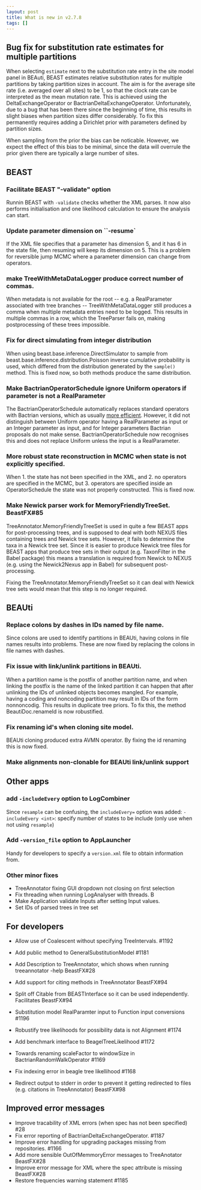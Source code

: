 ```yaml
---
layout: post
title: What is new in v2.7.8
tags: []
---
```



## Bug fix for substitution rate estimates for multiple partitions

When selecting `estimate` next to the substitution rate entry in the site model panel in BEAuti,
BEAST estimates relative substitution rates for multiple partitions by taking partition sizes in account.
The aim is for the average site rate (i.e. averaged over all sites) to be 1, so that the clock rate can be interpreted as the mean mutation rate.
This is achieved using the DeltaExchangeOperator or BactrianDeltaExchangeOperator.
Unfortunately, due to a bug that has been there since the beginning of time, this results in slight biases when partition sizes differ considerably.
To fix this permanently requires adding a Dirichlet prior with parameters defined by partition sizes.

When sampling from the prior the bias can be noticable.
However, we expect the effect of this bias to be minimal, since the data will overrule the prior given there are typically a large number of sites.


## BEAST

### Facilitate BEAST "-validate" option 
	
Runnin BEAST with `-validate` checks whether the XML parses. 
It now also performs initialisation and one likelihood calculation to ensure the analysis can start.

### Update parameter dimension on ``-resume`

If the XML file specifies that a parameter has dimension 5, and it has 6 in the state file, then resuming will keep its dimension on 5.
This is a problem for reversible jump MCMC where a parameter dimension can change from operators.

### make TreeWithMetaDataLogger produce correct number of commas. 

When metadata is not available for the root -- e.g. a RealParameter associated with tree branches -- TreeWithMetaDataLogger still produces a comma when multiple metadata entries need to be logged. This results in multiple commas in a row, which the TreeParser fails on, making postprocessing of these trees impossible.

### Fix for direct simulating from integer distribution

When using beast.base.inference.DirectSimulator to sample from beast.base.inference.distribution.Poisson inverse cumulative probability is used, which differed from the distribution generated by the `sample()` method.
This is fixed now, so both methods produce the same distribution.

### Make BactrianOperatorSchedule ignore Uniform operators if parameter is not a RealParameter

The BactrianOperatorSchedule automatically replaces standard operators with Bactrian versions, which as usually [more efficient](https://www.beast2.org/2021/04/26/bactrian-proposals.html).
However, it did not distinguish between Uniform operator having a RealParameter as input or an Integer parameter as input, and for Integer parameters Bactrian proposals do not make sense.
BactrianOperatorSchedule now recognises this and does not replace Uniform unless the input is a RealParameter.

### More robust state reconstruction in MCMC when state is not explicitly specified. 

When 1. the state has not been specified in the XML, and 2. no operators are specified in the MCMC, but 3. operators are specified inside an OperatorSchedule the state was not properly constructed. This is fixed now.

### Make Newick parser work for MemoryFriendlyTreeSet. BeastFX#85

TreeAnnotator.MemoryFriendlyTreeSet is used in quite a few BEAST apps for post-processing trees, and is supposed to deal with both NEXUS files containing trees and Newick tree sets. However, it fails to determine the taxa in a Newick tree set. Since it is easier to produce Newick tree files for BEAST apps that produce tree sets in their output (e.g. TaxonFilter in the Babel package) this means a translation is required from Newick to NEXUS (e.g. using the Newick2Nexus app in Babel) for subsequent post-processing.

Fixing the TreeAnnotator.MemoryFriendlyTreeSet so it can deal with Newick tree sets would mean that this step is no longer required.

## BEAUti

### Replace colons by dashes in IDs named by file name. 

Since colons are used to identify partitions in BEAUti, having colons in file names results into problems.
These are now fixed by replacing the colons in file names with dashes.


### Fix issue with link/unlink partitions in BEAUti.

When a partition name is the postfix of another partition name, and when linking the postfix is the name of the linked partition it can happen that after unlinking the IDs of unlinked objects becomes mangled. For example, having a coding and noncoding partition may result in IDs of the form nonnoncodig. This results in duplicate tree priors.
To fix this, the method BeautiDoc.renameId is now robustified.

### Fix renaming id's when cloning site model. 

BEAUti cloning produced extra AVMN operator. By fixing the id renaming this is now fixed.

### Make alignments non-clonable for BEAUti link/unlink support


## Other apps

### add `-includeEvery` option to LogCombiner

Since `resample` can be confusing, the `includeEvery=` option was added:
`-includeEvery <int>`: specify number of states to be include (only use when not using `resample`)

### Add `-version_file` option to AppLauncher

Handy for developers to specify a `version.xml` file to obtain information from.

### Other minor fixes

* TreeAnnotator fixing GUI dropdown not closing on first selection
* Fix threading when running LogAnalyser with threads. B
* Make Application validate Inputs after setting Input values. 
* Set IDs of parsed trees in tree set 

## For developers

* Allow use of Coalescent without specifying TreeIntervals. #1192
* Add public method to GeneralSubstitutionModel #1181
	
* Add Description to TreeAnnotator, which shows when running treeannotator -help BeastFX#28
* Add support for citing methods in TreeAnnotator BeastFX#94
* Split off Citable from BEASTInterface so it can be used independently. Facilitates BeastFX#94
* Substitution model RealParamter input to Function input conversions #1196
* Robustify tree likelihoods for possibility data is not Alignment #1174
* Add benchmark interface to BeagelTreeLikelihood #1172
* Towards renaming scaleFactor to windowSize in BactrianRandomWalkOperator #1169
* Fix indexing error in beagle tree likellihood #1168
* Redirect output to stderr in order to prevent it getting redirected to files (e.g. citations in TreeAnnotator) BeastFX#98

## Improved error messages	

* Improve tracability of XML errors (when spec has not been specified) #28
* Fix error reporting of BactrianDeltaExchangeOperator. #1187
* Improve error handling for upgrading packages missing from repositories. #1166
* Add more sensible OutOfMemmoryError messages to TreeAnotator BeastFX#28
* Improve error message for XML where the spec attribute is missing BeastFX#28
* Restore frequencies warning statement #1185
